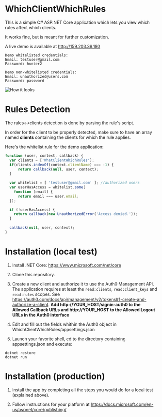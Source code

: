 # WhichClientWhichRules

This is a simple C# ASP.NET Core application which lets you view which rules affect which clients. 

It works fine, but is meant for further customization.

A live demo is available at http://159.203.39.180
```
Demo whitelisted credentials:
Email: testuser@gmail.com
Password: hunter2

Demo non-whitelisted credentials:
Email: unauthorized@users.com
Password: password
```

![How it looks](http://i.imgur.com/WR7BXVW.png)

# Rules Detection

The rules<->clients detection is done by parsing the rule's script.

In order for the client to be properly detected, make sure to have an array named **clients** containing the clients for which the rule applies.

Here's the whitelist rule for the demo application:
```javascript
function (user, context, callback) {
  var clients = ['WhatClientWhichRules'];
  if(clients.indexOf(context.clientName) === -1) {
      return callback(null, user, context);
  }
  
  var whitelist = [ 'testuser@gmail.com' ]; //authorized users
  var userHasAccess = whitelist.some(
    function (email) {
      return email === user.email;
  });

  if (!userHasAccess) {
    return callback(new UnauthorizedError('Access denied.'));
  }
  
  callback(null, user, context);
}
```

# Installation (local test)

1. Install .NET Core: https://www.microsoft.com/net/core

2. Clone this repository.

3. Create a new client and authorize it to use the Auth0 Management API. The application requires at least the `read:clients`, `read:client_keys` and `read:rules` scopes. 
See https://auth0.com/docs/api/management/v2/tokens#1-create-and-authorize-a-client. **Add http://YOUR_HOST/signin-auth0 to the Allowed Callback URLs and http://YOUR_HOST to the Allowed Logout URLs in the Auth0 interface**

4. Edit and fill out the fields whithin the Auth0 object in WhichClientWhichRules/appsettings.json

5. Launch your favorite shell, cd to the directory containing appsettings.json and execute:
```
dotnet restore
dotnet run
```

# Installation (production)

1. Install the app by completing all the steps you would do for a local test (explained above).

2. Follow instructions for your platform at https://docs.microsoft.com/en-us/aspnet/core/publishing/
